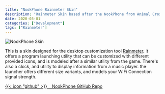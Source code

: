 ```yaml
---
title: "NookPhone Rainmeter Skin"
description: "Rainmeter Skin based after the NookPhone from Animal Crossing New Horizons"
date: 2020-05-01
categories: ["Development"]
tags: ["Rainmeter"]
---
```

![NookPhone Skin](nookphone.png)

This is a skin designed for the desktop customization tool [Rainmeter](https://www.rainmeter.net/). It offers a program launching utility that can be customized with different provided icons, and is modeled after a similar utility from the game. There's also a clock, and utility to display information from a music player. the launcher offers different size variants, and models your WiFi Connection signal strength.

[{{< icon "github" >}}&nbsp;&nbsp;&nbsp;&nbsp;NookPhone GitHub Repo](https://github.com/lfgberg/ACNH-NookPhone)
